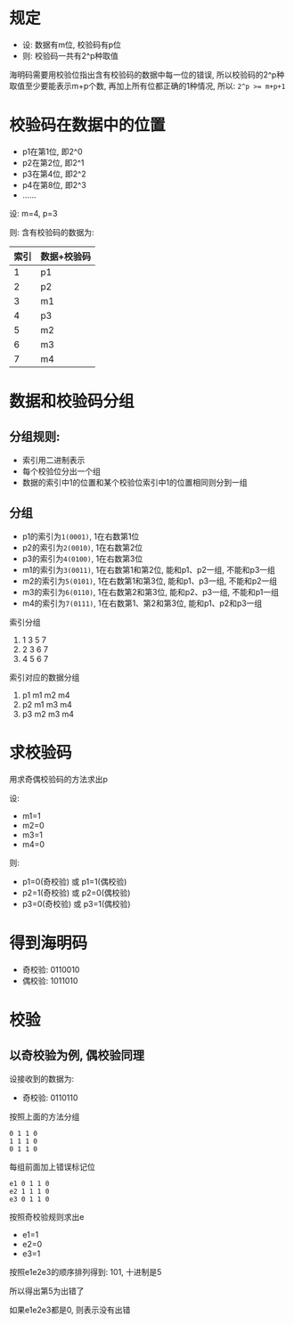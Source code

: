 # 规定

- 设: 数据有m位, 校验码有p位
- 则: 校验码一共有2^p种取值

海明码需要用校验位指出含有校验码的数据中每一位的错误, 所以校验码的2^p种取值至少要能表示m+p个数, 再加上所有位都正确的1种情况, 所以: `2^p >= m+p+1`

# 校验码在数据中的位置

- p1在第1位, 即2^0
- p2在第2位, 即2^1
- p3在第4位, 即2^2
- p4在第8位, 即2^3
- ......

设: m=4, p=3

则: 含有校验码的数据为:

| 索引 | 数据+校验码 |
| ---- | ----------- |
| 1    | p1          |
| 2    | p2          |
| 3    | m1          |
| 4    | p3          |
| 5    | m2          |
| 6    | m3          |
| 7    | m4          |

# 数据和校验码分组

## 分组规则:

- 索引用二进制表示
- 每个校验位分出一个组
- 数据的索引中1的位置和某个校验位索引中1的位置相同则分到一组

## 分组

- p1的索引为`1(0001)`, 1在右数第1位
- p2的索引为`2(0010)`, 1在右数第2位
- p3的索引为`4(0100)`, 1在右数第3位
- m1的索引为`3(0011)`, 1在右数第1和第2位, 能和p1、p2一组, 不能和p3一组
- m2的索引为`5(0101)`, 1在右数第1和第3位, 能和p1、p3一组, 不能和p2一组
- m3的索引为`6(0110)`, 1在右数第2和第3位, 能和p2、p3一组, 不能和p1一组
- m4的索引为`7(0111)`, 1在右数第1、第2和第3位, 能和p1、p2和p3一组

索引分组

1. 1 3 5 7
2. 2 3 6 7
3. 4 5 6 7

索引对应的数据分组
1. p1 m1 m2 m4
2. p2 m1 m3 m4
3. p3 m2 m3 m4

# 求校验码

用求奇偶校验码的方法求出p

设: 
- m1=1
- m2=0
- m3=1
- m4=0

则:
- p1=0(奇校验) 或 p1=1(偶校验)
- p2=1(奇校验) 或 p2=0(偶校验)
- p3=0(奇校验) 或 p3=1(偶校验)

# 得到海明码

- 奇校验: 0110010
- 偶校验: 1011010

# 校验

## 以奇校验为例, 偶校验同理

设接收到的数据为:
- 奇校验: 0110110

按照上面的方法分组
```
0 1 1 0
1 1 1 0
0 1 1 0
```
每组前面加上错误标记位
```
e1 0 1 1 0
e2 1 1 1 0
e3 0 1 1 0
```
按照奇校验规则求出e

- e1=1
- e2=0
- e3=1

按照e1e2e3的顺序排列得到: 101, 十进制是5

所以得出第5为出错了

如果e1e2e3都是0, 则表示没有出错
